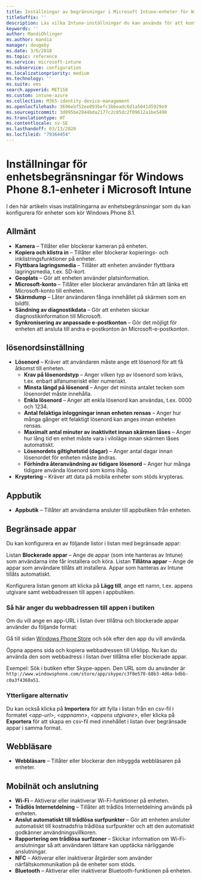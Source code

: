 ```yaml
---
title: Inställningar av begränsningar i Microsoft Intune-enheter för Windows Phone 8.1
titleSuffix: ''
description: Läs vilka Intune-inställningar du kan använda för att kontrollera enhetsinställningar och funktioner på enheter som kör Windows Phone 8.1.
keywords: ''
author: MandiOhlinger
ms.author: mandia
manager: dougeby
ms.date: 3/6/2018
ms.topic: reference
ms.service: microsoft-intune
ms.subservice: configuration
ms.localizationpriority: medium
ms.technology: ''
ms.suite: ems
search.appverid: MET150
ms.custom: intune-azure
ms.collection: M365-identity-device-management
ms.openlocfilehash: 3696ebf52ee093befc3b6eadc6d1a5041d5929e9
ms.sourcegitcommit: 3d895be2844bda2177c2c85dc2f09612a1be5490
ms.translationtype: HT
ms.contentlocale: sv-SE
ms.lasthandoff: 03/13/2020
ms.locfileid: "79364454"
---
```

# <a name="microsoft-intune-windows-phone-81-device-restriction-settings"></a>Inställningar för enhetsbegränsningar för Windows Phone 8.1-enheter i Microsoft Intune



I den här artikeln visas inställningarna av enhetsbegränsningar som du kan konfigurera för enheter som kör Windows Phone 8.1.


## <a name="general"></a>Allmänt

- **Kamera** – Tillåter eller blockerar kameran på enheten.
- **Kopiera och klistra in** – Tillåter eller blockerar kopierings- och inklistringsfunktioner på enheter.
- **Flyttbara lagringsmedia** – Tillåter att enheten använder flyttbara lagringsmedia, t.ex. SD-kort.
- **Geoplats** – Gör att enheten använder platsinformation.
- **Microsoft-konto** – Tillåter eller blockerar användaren från att länka ett Microsoft-konto till enheten.
- **Skärmdump** – Låter användaren fånga innehållet på skärmen som en bildfil.
- **Sändning av diagnostikdata** – Gör att enheten skickar diagnostikinformation till Microsoft.
- **Synkronisering av anpassade e-postkonton** – Gör det möjligt för enheten att ansluta till andra e-postkonton än Microsoft-e-postkonton.

## <a name="password"></a>lösenordsinställning

- **Lösenord** – Kräver att användaren måste ange ett lösenord för att få åtkomst till enheten.
  - **Krav på lösenordstyp** – Anger vilken typ av lösenord som krävs, t.ex. enbart alfanumeriskt eller numeriskt.
  - **Minsta längd på lösenord** – Anger det minsta antalet tecken som lösenordet måste innehålla.
  - **Enkla lösenord** – Anger att enkla lösenord kan användas, t.ex. 0000 och 1234.
  - **Antal felaktiga inloggningar innan enheten rensas** – Anger hur många gånger ett felaktigt lösenord kan anges innan enheten rensas.
  - **Maximalt antal minuter av inaktivitet innan skärmen låses** – Anger hur lång tid en enhet måste vara i viloläge innan skärmen låses automatiskt.
  - **Lösenordets giltighetstid (dagar)** – Anger antal dagar innan lösenordet för enheten måste ändras.
  - **Förhindra återanvändning av tidigare lösenord** – Anger hur många tidigare använda lösenord som koms ihåg.
- **Kryptering** – Kräver att data på mobila enheter som stöds krypteras.

## <a name="app-store"></a>Appbutik

- **Appbutik** – Tillåter att användarna ansluter till appbutiken från enheten.

## <a name="restricted-apps"></a>Begränsade appar

Du kan konfigurera en av följande listor i listan med begränsade appar:

Listan **Blockerade appar** – Ange de appar (som inte hanteras av Intune) som användarna inte får installera och köra.
Listan **Tillåtna appar** – Ange de appar som användare tillåts att installera. Appar som hanteras av Intune tillåts automatiskt.

Konfigurera listan genom att klicka på **Lägg till**, ange ett namn, t.ex. appens utgivare samt webbadressen till appen i appbutiken.

### <a name="how-to-specify-the-url-to-an-app-in-the-store"></a>Så här anger du webbadressen till appen i butiken

Om du vill ange en app-URL i listan över tillåtna och blockerade appar använder du följande format:

Gå till sidan [Windows Phone Store](https://www.microsoft.com/store/apps/windows-phone) och sök efter den app du vill använda.

Öppna appens sida och kopiera webbadressen till Urklipp. Nu kan du använda den som webbadress i listan över tillåtna eller blockerade appar.

Exempel: Sök i butiken efter Skype-appen. Den URL som du använder är `http://www.windowsphone.com/store/app/skype/c3f8e570-68b3-4d6a-bdbb-c0a3f4360a51`.



### <a name="additional-options"></a>Ytterligare alternativ

Du kan också klicka på **Importera** för att fylla i listan från en csv-fil i formatet <*app-url*>, <*appnamn*>, <*appens utgivare*>, eller klicka på **Exportera** för att skapa en csv-fil med innehållet i listan över begränsade appar i samma format.


## <a name="browser"></a>Webbläsare

- **Webbläsare** – Tillåter eller blockerar den inbyggda webbläsaren på enheter.

## <a name="cellular-and-connectivity"></a>Mobilnät och anslutning

- **Wi-Fi** – Aktiverar eller inaktiverar Wi-Fi-funktioner på enheten.
- **Trådlös Internetdelning** – Tillåter att trådlös Internetdelning används på enheten.
- **Anslut automatiskt till trådlösa surfpunkter** – Gör att enheten ansluter automatiskt till kostnadsfria trådlösa surfpunkter och att den automatiskt godkänner användningsvillkoren.
- **Rapportering om trådlösa surfzoner** – Skickar information om Wi-Fi-anslutningar så att användaren lättare kan upptäcka närliggande anslutningar.
- **NFC** – Aktiverar eller inaktiverar åtgärder som använder närfältskommunikation på de enheter som stöds.
- **Bluetooth** – Aktiverar eller inaktiverar Bluetooth-funktionen på enheten.
